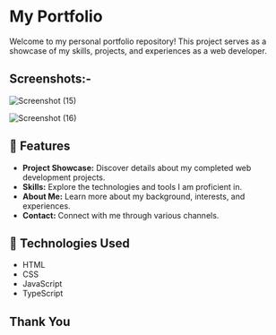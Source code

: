# My Portfolio

Welcome to my personal portfolio repository! This project serves as a showcase of my skills, projects, and experiences as a web developer.

## Screenshots:- 

![Screenshot (15)](https://github.com/raviranjan0/myportfolio/assets/100368738/d256c760-b9be-469e-bc65-f275eae66de0)

![Screenshot (16)](https://github.com/raviranjan0/myportfolio/assets/100368738/ae4561e4-5067-4fa4-b886-2598c445b721)

## 🚀 Features

- **Project Showcase:** Discover details about my completed web development projects.
- **Skills:** Explore the technologies and tools I am proficient in.
- **About Me:** Learn more about my background, interests, and experiences.
- **Contact:** Connect with me through various channels.

## 🔧 Technologies Used
- HTML 
- CSS 
- JavaScript 
- TypeScript 

## Thank You 
